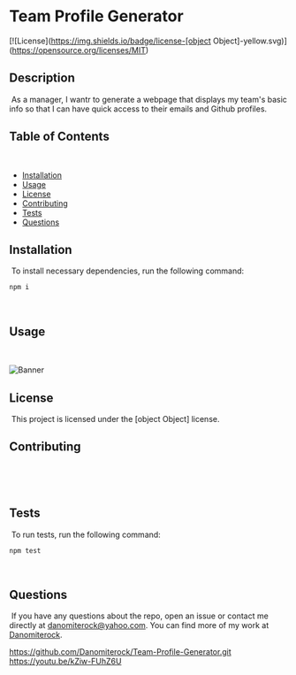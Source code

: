 # Team Profile Generator
 
[![License](https://img.shields.io/badge/license-[object Object]-yellow.svg)](https://opensource.org/licenses/MIT)
​
## Description
​
As a manager, I wantr to generate a webpage that displays my team's basic info so that I can have quick access to their emails and Github profiles. 
​
## Table of Contents 
​
* [Installation](#installation)
​
* [Usage](#usage)
​
* [License](#license)
​
* [Contributing](#contributing)
​
* [Tests](#tests)
​
* [Questions](#questions)
​
## Installation
​
To install necessary dependencies, run the following command:
​
```
npm i
```
​
## Usage
​

![Banner](assets/images/screenshot.jpg)
​
## License
​
This project is licensed under the [object Object] license.
  
## Contributing
​

​
## Tests
​
To run tests, run the following command:
​
```
npm test
```
​
## Questions
​
If you have any questions about the repo, open an issue or contact me directly at danomiterock@yahoo.com. You can find more of my work at [Danomiterock](https://github.com/Danomiterock/).

https://github.com/Danomiterock/Team-Profile-Generator.git
https://youtu.be/kZiw-FUhZ6U
